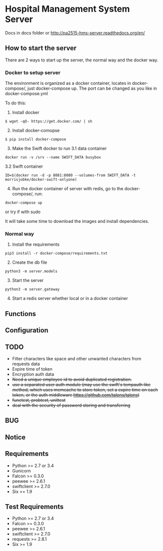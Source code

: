 Hospital Management System Server
================
Docs in docs folder or http://pa2515-hms-server.readthedocs.org/en/

## How to start the server
There are 2 ways to start up the server, the normal way and the docker way.


### Docker to setup server

The environment is organized as a docker container, locates in docker-compose/,
just docker-compose up. The port can be changed as you like in docker-compose.yml

To do this:
1. Install docker
```
$ wget -qO- https://get.docker.com/ | sh
```

2. Install docker-comopse
```
$ pip install docker-compose
```

3. Make the Swift docker to run
3.1 data container
```
docker run -v /srv --name SWIFT_DATA busybox
```
3.2 Swift container
```
ID=$(docker run -d -p 8081:8080 --volumes-from SWIFT_DATA -t morrisjobke/docker-swift-onlyone)
```

4. Run the docker container of server with redis, go to the docker-compose/, run:
```
docker-compose up
```
or try if with sudo

It will take some time to download the images and install dependencies.


### Normal way
1. Install the requirements
```
pip3 install -r docker-compose/requirements.txt
```

2. Create the db file
```
python3 -m server.models
```

3. Start the server
```
python3 -m server.gateway
```

4. Start a redis server whether local or in a docker container

Functions
---------------


Configuration
---------------


TODO
---------------
- Filter characters like space and other unwanted characters from requests data
- Expire time of token
- Encryption auth data
- ~~Need a unique employee id to avoid duplicated registration.~~
- ~~use a separated user auth module (may use the swift's tempauth like method, which uses memcache to store token, set a expire time on each token, or the auth middleware <https://github.com/talons/talons>)~~
- ~~functest, probtest, unittest~~
- ~~deal with the security of password storing and transferring~~


BUG
---------------



Notice
---------------


Requirements
---------------
- Python >= 2.7 or 3.4
- Gunicorn
- Falcon >= 0.3.0
- peewee >= 2.6.1
- swiftclient >= 2.7.0
- Six >= 1.9

Test Requirements
---------------
- Python >= 2.7 or 3.4
- Falcon >= 0.3.0
- peewee >= 2.6.1
- swiftclient >= 2.7.0
- requests >= 2.8.1
- Six >= 1.9
